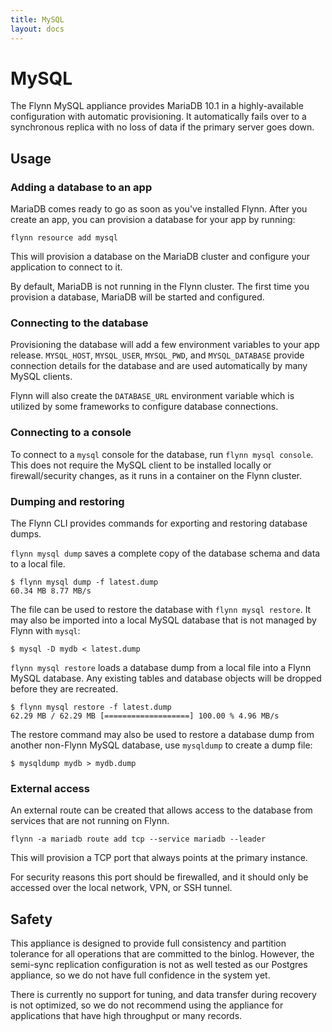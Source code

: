 ```yaml
---
title: MySQL
layout: docs
---
```


# MySQL

The Flynn MySQL appliance provides MariaDB 10.1 in a highly-available
configuration with automatic provisioning. It automatically fails over to
a synchronous replica with no loss of data if the primary server goes down.

## Usage

### Adding a database to an app

MariaDB comes ready to go as soon as you've installed Flynn. After you create an
app, you can provision a database for your app by running:

```text
flynn resource add mysql
```

This will provision a database on the MariaDB cluster and configure your
application to connect to it.

By default, MariaDB is not running in the Flynn cluster. The first time you
provision a database, MariaDB will be started and configured.

### Connecting to the database

Provisioning the database will add a few environment variables to your app
release. `MYSQL_HOST`, `MYSQL_USER`, `MYSQL_PWD`, and `MYSQL_DATABASE` provide
connection details for the database and are used automatically by many MySQL
clients.

Flynn will also create the `DATABASE_URL` environment variable which is utilized
by some frameworks to configure database connections.

### Connecting to a console

To connect to a `mysql` console for the database, run `flynn mysql console`.
This does not require the MySQL client to be installed locally or
firewall/security changes, as it runs in a container on the Flynn cluster.

### Dumping and restoring

The Flynn CLI provides commands for exporting and restoring database dumps.

`flynn mysql dump` saves a complete copy of the database schema and data to a local file.

```text
$ flynn mysql dump -f latest.dump
60.34 MB 8.77 MB/s
```

The file can be used to restore the database with `flynn mysql restore`. It may
also be imported into a local MySQL database that is not managed by Flynn with
`mysql`:

```text
$ mysql -D mydb < latest.dump
```

`flynn mysql restore` loads a database dump from a local file into a Flynn MySQL
database. Any existing tables and database objects will be dropped before they
are recreated.

```text
$ flynn mysql restore -f latest.dump
62.29 MB / 62.29 MB [===================] 100.00 % 4.96 MB/s
```

The restore command may also be used to restore a database dump from another non-Flynn
MySQL database, use `mysqldump` to create a dump file:

```text
$ mysqldump mydb > mydb.dump
```

### External access

An external route can be created that allows access to the database from
services that are not running on Flynn.

```text
flynn -a mariadb route add tcp --service mariadb --leader
```

This will provision a TCP port that always points at the primary instance.

For security reasons this port should be firewalled, and it should only be
accessed over the local network, VPN, or SSH tunnel.

## Safety

This appliance is designed to provide full consistency and partition tolerance
for all operations that are committed to the binlog. However, the semi-sync
replication configuration is not as well tested as our Postgres appliance, so
we do not have full confidence in the system yet.

There is currently no support for tuning, and data transfer during recovery is
not optimized, so we do not recommend using the appliance for applications that
have high throughput or many records.
